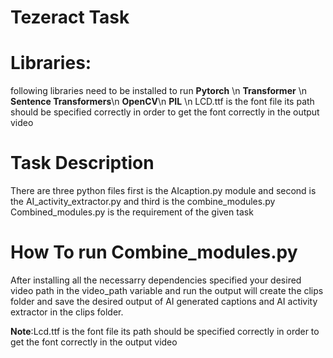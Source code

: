 # Tezeract Task

# Libraries:
following libraries need to be installed to run 
**Pytorch**  \n
**Transformer** \n
**Sentence Transformers**\n
**OpenCV**\n
**PIL** \n
LCD.ttf is the font file its path should be specified correctly in order to get the font correctly in the output video

# Task Description 
There are three python files first is the AIcaption.py module and second is the AI_activity_extractor.py and third is the combine_modules.py
Combined_modules.py is the requirement of the given task

# How To run Combine_modules.py
After installing all the necessarry dependencies specified your desired video path in the video_path variable and run the output will create the clips folder and save the desired output of AI generated captions and AI activity extractor in the clips folder.

**Note**:Lcd.ttf is the font file its path should be specified correctly in order to get the font correctly in the output video


